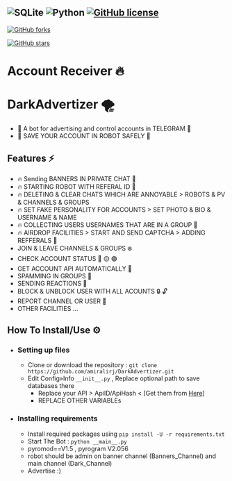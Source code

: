 ![SQLite](https://img.shields.io/badge/sqlite-%2307405e.svg?style=for-the-badge&logo=sqlite&logoColor=white) ![Python](https://img.shields.io/badge/python-3670A0?style=for-the-badge&logo=python&logoColor=ffdd54) [![GitHub license](https://img.shields.io/github/license/amiralirj/DarkAdvertizer.svg)](https://github.com/amiralirj/DarkAdvertizer/blob/master/LICENSE)
-
[![GitHub forks](https://img.shields.io/github/forks/amiralirj/DarkAdvertizer.svg?style=social&label=Fork&maxAge=2592000)](https://GitHub.com/amiralirj/DarkAdvertizer/network/)

[![GitHub stars](https://img.shields.io/github/stars/amiralirj/DarkAdvertizer.svg?style=social&label=Star&maxAge=2592000)](https://GitHub.com/amiralirj/DarkAdvertizer/stargazers/)
# Account Receiver 🔥
# DarkAdvertizer 🌪
- 🔱 A bot for advertising and control accounts in TELEGRAM 🔱
- 🔱 SAVE YOUR ACCOUNT IN ROBOT SAFELY 🔱
## Features ⚡️
   - 🔥 Sending BANNERS IN PRIVATE CHAT 📨
   - 🔥 STARTING ROBOT WITH REFERAL ID 🤖
   - 🔥 DELETING & CLEAR CHATS WHICH ARE ANNOYABLE  > ROBOTS & PV & CHANNELS & GROUPS 
   - 🔥 SET FAKE PERSONALITY FOR ACCOUNTS >  SET PHOTO & BIO & USERNAME & NAME 
   - 🔥 COLLECTING USERS USERNAMES THAT ARE IN A GROUP 👥
   - 🔥 AIRDROP FACILITIES > START AND SEND CAPTCHA > ADDING REFFERALS 🚁
   - JOIN & LEAVE CHANNELS & GROUPS ❄️
   - CHECK ACCOUNT STATUS 🔴 🟡 🟢
   - GET ACCOUNT API AUTOMATICALLY 🔁
   - SPAMMING IN GROUPS 📨
   - SENDING REACTIONS 🤪
   - BLOCK & UNBLOCK USER WITH ALL ACOUNTS 🔒 🔓
   - REPORT CHANNEL OR USER 📳
   - OTHER FACILITIES ...
## How To Install/Use  ⚙️
- ### Setting up files
    - Clone or download the repository : `git clone https://github.com/amiralirj/DarkAdvertizer.git`
    - Edit Config»Info `__init__.py` , Replace optional path to save databases there  
        - Replace your API > ApiID/ApiHash <  [Get them from [Here](https://my.telegram.org/)]
        - REPLACE OTHER VARIABLEs 
- ### Installing requirements
    - Install required packages using `pip install -U -r requirements.txt`
    - Start The Bot : `python __main__.py`
    - pyromod==V1.5 , pyrogram V2.056
    - robot should be admin on banner channel (Banners_Channel) and main channel (Dark_Channel)
    - Advertise :) 
